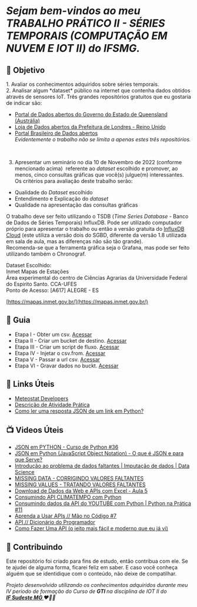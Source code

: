 <em><h1> Sejam bem-vindos ao meu TRABALHO PRÁTICO II - SÉRIES TEMPORAIS (COMPUTAÇÃO EM NUVEM E IOT II) do IFSMG. </h1></em> 


<h2> 🎯 Objetivo </h2>
1. Avaliar os conhecimentos adquiridos sobre séries temporais.
<br>
2. Analisar algum *dataset* público na internet que contenha dados obtidos através de sensores IoT.
Três grandes repositórios gratuitos que eu gostaria de indicar são:

- [Portal de Dados abertos do Governo do Estado de Queensland (Austrália)](https://www.data.qld.gov.au/)
- [Loja de Dados abertos da Prefeitura de Londres - Reino Unido](https://data.london.gov.uk/)
- [Portal Brasileiro de Dados abertos](https://dados.gov.br/)<br>
 <em>Evidentemente o trabalho não se limita a apenas estes três repositórios.</em>
<br>

3. Apresentar um seminário no dia 10 de Novembro de 2022 (conforme mencionado acima)  referente ao *dataset* escolhido e promover, ao menos, cinco consultas gráficas que você(s) julgue(m) interessantes.
Os critérios para avaliação deste trabalho serão:

- Qualidade do *Dataset* escolhido
- Entendimento e Explicação do *dataset*
- Qualidade na apresentação das consultas gráficas

O trabalho deve ser feito utilizando o TSDB (*Time Series Database* - Banco de Dados de Séries Temporais) InfluxDB. Pode ser utilizado computador próprio para apresentar o trabalho ou então a versão gratuita do [InfluxDB Cloud](https://cloud2.influxdata.com/signup) (este utiliza a versão dois do SGBD, diferente da versão 1.8 utilizada em sala de aula, mas as diferenças não são tão grande).
<br>
Recomenda-se que a ferramenta gráfica seja o Grafana, mas pode ser feito utilizando também o Chronograf.

<p>
  
  Dataset Escolhido:<br>
  Inmet Mapas de Estações<br>
  Área experimental do centro de Ciências Agrarias da Universidade Federal do Espirito Santo. CCA-UFES<br>
 Ponto de Acesso: [A617] ALEGRE - ES<br>

[https://mapas.inmet.gov.br/](https://mapas.inmet.gov.br/)
  
</p>



<h2 dir="auto"> 🚦 Guia </h2>
<ul dir="auto">
<li> Etapa I - Obter um csv. <a href=" https:// "> Acessar </a></li>
<li> Etapa II - Criar um bucket de destino. <a href=" https:// "> Acessar </a></li>
<li> Etapa III - Criar um script de fluxo. <a href=" https:// "> Acessar </a></li>
 
<li> Etapa IV - Injetar o csv.from. <a href=" https:// "> Acessar </a></li>
<li> Etapa V - Passar a url csv. <a href=" https:// "> Acessar </a></li>
<li> Etapa VI - Gravar dados no buckt. <a href=" https:// "> Acessar </a></li>
 
 
 
</ul>



<h2 dir="auto"> 🔗 Links Úteis </h2>
<ul dir="auto">
  <li><a href="https://dev.meteostat.net/"> Meteostat Developers </a></li>
  <li><a href="https://www.youtube.com/watch?v=rE6Q6eQDsO8"> Descrição de Atividade Prática </a></li>
  <li><a href="https://www.geeksforgeeks.org/how-to-read-a-json-response-from-a-link-in-python/"> Como ler uma resposta JSON de um link em Python? </a></li>

</ul>

<h2 dir="auto"> 📺 Videos Úteis </h2>
<ul dir="auto">
<li><a href="https://www.youtube.com/watch?v=Ga2p5hbNtyk"> JSON em PYTHON - Curso de Python #36 </a></li>
<li><a href="https://www.youtube.com/watch?v=-e7Jh2Cy3Os"> JSON em Python (JavaScript Object Notation) - O que é JSON e para que Serve? </a></li>
<li><a href="https://www.youtube.com/watch?v=0TIzjE40eZo"> Introdução ao problema de dados faltantes | Imputação de dados | Data Science </a></li>
<li><a href="https://www.youtube.com/watch?v=kg-9-2SurlM"> MISSING DATA - CORRIGINDO VALORES FALTANTES </a></li>
<li><a href="https://www.youtube.com/watch?v=oyNkmkAWvyM"> MISSING VALUES - TRATANDO VALORES FALTANTES </a></li>
<li><a href="https://www.youtube.com/watch?v=veXy4WmOE1Q"> Download de Dados da Web e APIs com Excel - Aula 5 </a></li>
<li><a href="https://www.youtube.com/watch?v=Rm1yjmj3yYc"> Consumindo API CLIMATEMPO com Python </a></li>
<li><a href="https://www.youtube.com/watch?v=olDCJ1w3FLM"> Consumindo dados da API do YOUTUBE com Python | Python na Prática #11 </a></li>
<li><a href="https://www.youtube.com/watch?v=lc0VOosnlAc"> Aprenda a Usar APIs // Mão no Código #7 </a></li>
<li><a href="https://www.youtube.com/watch?v=vGuqKIRWosk"> API // Dicionário do Programador </a></li>
<li><a href="https://www.youtube.com/watch?v=f7JWDLFhR_c"> Como Fazer Uma API (o jeito mais fácil e moderno que eu já vi) </a></li>
</ul>


<h2 dir="auto"> 🤝 Contribuindo </h2>

<p dir="auto">Este repositório foi criado para fins de estudo, então contribua com ele. Se te ajudei de alguma forma, ficarei feliz em
saber. E caso você conheça alguém que se identidique com o conteúdo, não deixe de compatilhar.</p>


<p dir="auto"> 
 <em>
  Projeto desenvolvido utilizando os conhecimentos adquiridos durante meu IV periodo de formação do Curso de <strong> GTI </strong>
  na disciplina de IOT II do <br>
  <a href="https://www.ifsudestemg.edu.br/muriae"> <strong> IF Sudeste MG </strong></a> ❤️💚💚
 </em> 
</p>
